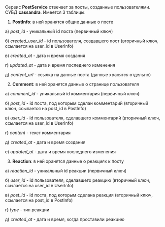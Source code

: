 Сервис **PostService** отвечает за посты, созданные пользователями. СУБД **cassandra**. Имеется 3 таблицы:

1) **PostInfo**: в ней хранятся общие данные о посте

а) *post_id* - уникальный id поста (первичный ключ)

б) *created_user_id* - id пользователя, создавшего пост (вторичный ключ, ссылается на user_id в UserInfo)

в) *created_at* - дата и время создания

г) *updated_at* - дата и время последнего изменения

д) *content_url* - ссылка на данные поста (данные хранятся отдельно)

2) **Comment**: в ней хранятся данные о странице пользователя

а) *comment_id* - уникальный id комментария (первичный ключ)

б) *post_id* - id поста, под которым сделан комментарий (вторичный ключ, ссылается на post_id в PostInfo)

в) *user_id* - id пользователя, сделавшего комментарий (вторичный ключ, ссылается на user_id в UserInfo)

г) *content* - текст комментария

д) *created_at* - дата и время создания

е) *updated_at* - дата и время последнего изменения

3) **Reaction**: в ней хранятся данные о реакциях к посту

а) *reaction_id* - уникальный id реакции (первичный ключ)

б) *user_id* - id пользователя, сделавшего реакцию (вторичный ключ, ссылается на user_id в UserInfo)

в) *post_id* - id поста, под которым сделана реакция (вторичный ключ, ссылается на post_id в PostInfo)

г) *type* - тип реакции

д) *created_at* - дата и время, когда проставили реакцию
